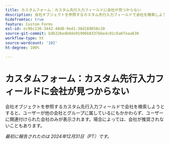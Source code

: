 ```yaml
---
title: カスタムフォーム：カスタム先行入力フィールドに会社が見つからない
description: 会社オブジェクトを参照するカスタム先行入力フィールドで会社を検索しようとすると、ユーザーが他の会社とグループに属しているにもかかわらず、ユーザーに関連付けられた会社のみが表示されます。場合によっては、会社が推奨されないこともあります。
hidefromtoc: true
feature: Custom Forms
exl-id: ec96c136-3442-48d8-9ed1-38d169658c10
source-git-commit: bdb326edb9de91906b8337bbe4c01c6a6feaa630
workflow-type: ht
source-wordcount: '102'
ht-degree: 100%

---
```


# カスタムフォーム：カスタム先行入力フィールドに会社が見つからない

会社オブジェクトを参照するカスタム先行入力フィールドで会社を検索しようとすると、ユーザーが他の会社とグループに属しているにもかかわらず、ユーザーに関連付けられた会社のみが表示されます。場合によっては、会社が推奨されないこともあります。

_最初に報告されたのは 2024年12月31日（PT）です。_
